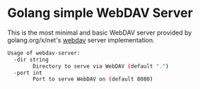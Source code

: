 # Golang simple WebDAV Server

This is the most minimal and basic WebDAV server provided by golang.org/x/net's
[webdav](https://cs.opensource.google/go/x/net/+/master:webdav/) server implementation.

```bash
Usage of webdav-server:
  -dir string
        Directory to serve via WebDAV (default ".")
  -port int
        Port to serve WebDAV on (default 8080)
```
